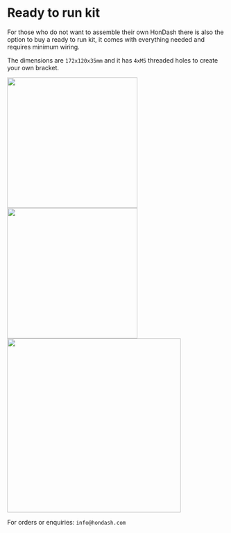 # Ready to run kit

For those who do not want to assemble their own HonDash there is also the option to buy a ready to run kit, it comes with everything needed and requires minimum wiring.

The dimensions are `172x120x35mm` and it has `4xM5` threaded holes to create your own bracket.

<img src="https://raw.github.com/pablobuenaposada/HonDash/master/docs/readme/hondash_kit_full.png" data-canonical-src="https://raw.github.com/pablobuenaposada/HonDash/master/docs/readme/hondash_kit_full.png" height="300" />
<img src="https://raw.github.com/pablobuenaposada/HonDash/master/docs/readme/hondash_rear.png" data-canonical-src="https://raw.github.com/pablobuenaposada/HonDash/master/docs/readme/hondash_rear.png" height="300" />
<img src="https://raw.github.com/pablobuenaposada/HonDash/master/docs/readme/hondash_diagram.png" data-canonical-src="https://raw.github.com/pablobuenaposada/HonDash/master/docs/readme/hondash_diagram.png" height="400" />

For orders or enquiries: `info@hondash.com`